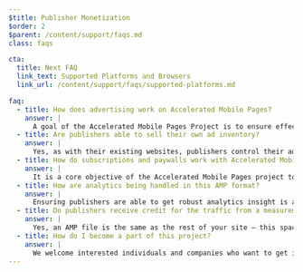 ```yaml
---
$title: Publisher Monetization
$order: 2
$parent: /content/support/faqs.md
class: faqs

cta:
  title: Next FAQ
  link_text: Supported Platforms and Browsers
  link_url: /content/support/faqs/supported-platforms.md

faq:
  - title: How does advertising work on Accelerated Mobile Pages?
    answer: |
      A goal of the Accelerated Mobile Pages Project is to ensure effective ad monetization on the mobile web while embracing a user-centric approach. There is currently support for a comprehensive range of ad formats, ad networks and technologies in Accelerated Mobile Pages. As part of that, those involved with the project are also engaged in crafting Sustainable Ad Practices to ensure that ads in AMP files are fast, safe, compelling and effective for users.
  - title: Are publishers able to sell their own ad inventory?
    answer: |
      Yes, as with their existing websites, publishers control their ad inventory and how they sell it.
  - title: How do subscriptions and paywalls work with Accelerated Mobile Pages?
    answer: |
      It is a core objective of the Accelerated Mobile Pages project to support subscriptions and paywalls. AMP currently supports a flexible access framework where publishers can control the document viewing experience for subscribers, metered users and anonymous users.
  - title: How are analytics being handled in this AMP format?
    answer: |
      Ensuring publishers are able to get robust analytics insight is a core design goal for the project. AMP currently supports the collection of analytics information using features like amp-analytics, which can integrate with 3rd party systems without compromising the AMP file speed or size. Several analytics providers are [participating](https://www.ampproject.org/who/#analytics) in the project.
  - title: Do publishers receive credit for the traffic from a measurement perspective?
    answer: |
      Yes, an AMP file is the same as the rest of your site – this space is the publisher’s canvas.
  - title: How do I become a part of this project?
    answer: |
      We welcome interested individuals and companies who want to get involved to get in touch via [GitHub](https://github.com/ampproject/amphtml/issues/new), so that we can add you to a distribution list and keep you posted on any new information.
---
```

